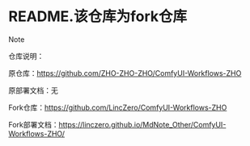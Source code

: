 # README.该仓库为fork仓库

> [!note]
> 
> 仓库说明：
> 
> 原仓库：https://github.com/ZHO-ZHO-ZHO/ComfyUI-Workflows-ZHO
> 
> 原部署文档：无
> 
> Fork仓库：https://github.com/LincZero/ComfyUI-Workflows-ZHO
> 
> Fork部署文档：https://linczero.github.io/MdNote_Other/ComfyUI-Workflows-ZHO/

